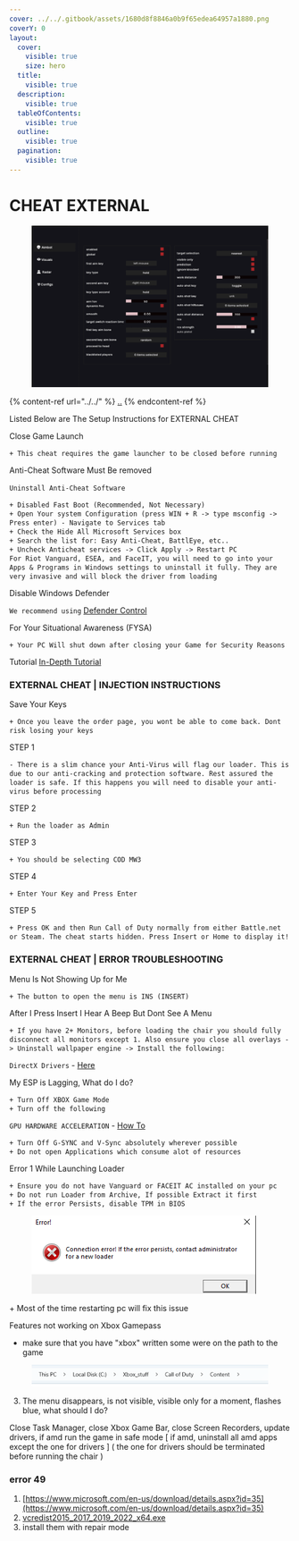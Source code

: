 ```yaml
---
cover: ../../.gitbook/assets/1680d8f8846a0b9f65edea64957a1880.png
coverY: 0
layout:
  cover:
    visible: true
    size: hero
  title:
    visible: true
  description:
    visible: true
  tableOfContents:
    visible: true
  outline:
    visible: true
  pagination:
    visible: true
---
```


# CHEAT  EXTERNAL



<figure><img src="../../.gitbook/assets/external new gif.gif" alt=""><figcaption></figcaption></figure>



{% content-ref url="../../" %}
[..](../../)
{% endcontent-ref %}

Listed Below are The Setup Instructions for EXTERNAL CHEAT&#x20;

Close Game Launch

```
+ This cheat requires the game launcher to be closed before running
```

Anti-Cheat Software Must Be removed

`Uninstall Anti-Cheat Software`

```
+ Disabled Fast Boot (Recommended, Not Necessary)
+ Open Your system Configuration (press WIN + R -> type msconfig -> Press enter) - Navigate to Services tab
+ Check the Hide All Microsoft Services box
+ Search the list for: Easy Anti-Cheat, BattlEye, etc..
+ Uncheck Anticheat services -> Click Apply -> Restart PC
For Riot Vanguard, ESEA, and FaceIT, you will need to go into your Apps & Programs in Windows settings to uninstall it fully. They are very invasive and will block the driver from loading
```

Disable Windows Defender

`We recommend using` [Defender Control](https://mega.nz/file/Jv0x2S6C#vxR1b33Z6IPdqiiPp9CNpwGO\_pWCn5izfSgOIsjGjH0)

For Your Situational Awareness (FYSA)

```
+ Your PC Will shut down after closing your Game for Security Reasons
```

Tutorial [In-Depth Tutorial](https://youtu.be/gfoEsAfnvks)



### EXTERNAL CHEAT  | INJECTION INSTRUCTIONS

Save Your Keys

```
+ Once you leave the order page, you wont be able to come back. Dont risk losing your keys
```

STEP 1

```
- There is a slim chance your Anti-Virus will flag our loader. This is due to our anti-cracking and protection software. Rest assured the loader is safe. If this happens you will need to disable your anti-virus before processing
```

STEP 2

```
+ Run the loader as Admin
```

STEP 3

```
+ You should be selecting COD MW3
```

STEP 4

```
+ Enter Your Key and Press Enter
```

STEP 5

```
+ Press OK and then Run Call of Duty normally from either Battle.net or Steam. The cheat starts hidden. Press Insert or Home to display it!
```

### EXTERNAL CHEAT  | ERROR TROUBLESHOOTING

Menu Is Not Showing Up for Me

```
+ The button to open the menu is INS (INSERT)
```

After I Press Insert I Hear A Beep But Dont See A Menu

```
+ If you have 2+ Monitors, before loading the chair you should fully disconnect all monitors except 1. Also ensure you close all overlays -> Uninstall wallpaper engine -> Install the following:
```

`DirectX Drivers` - [Here](https://download.microsoft.com/download/1/7/1/1718CCC4-6315-4D8E-9543-8E28A4E18C4C/dxwebsetup.exe)

My ESP is Lagging, What do I do?

```
+ Turn Off XBOX Game Mode
+ Turn off the following
```

`GPU HARDWARE ACCELERATION` - [How To](https://www.wikihow.com/Turn-Off-Hardware-Acceleration)

```
+ Turn Off G-SYNC and V-Sync absolutely wherever possible
+ Do not open Applications which consume alot of resources
```

Error 1 While Launching Loader

```
+ Ensure you do not have Vanguard or FACEIT AC installed on your pc
+ Do not run Loader from Archive, If possible Extract it first
+ If the error Persists, disable TPM in BIOS
```

<figure><img src="../../.gitbook/assets/image (2).png" alt=""><figcaption></figcaption></figure>

\+ Most of the time restarting pc will fix this issue



Features not working on Xbox Gamepass&#x20;

* make sure that you have "xbox" written some were on the path to the game

<figure><img src="../../.gitbook/assets/dd.png" alt=""><figcaption></figcaption></figure>

3. The menu disappears, is not visible, visible only for a moment, flashes blue, what should I do?&#x20;

Close Task Manager, close Xbox Game Bar, close Screen Recorders, update drivers, if amd run the game in safe mode \[ if amd, uninstall all amd apps except the one for drivers ] ( the one for drivers should be terminated before running the chair )



### error 49&#x20;

1. [https://www.microsoft.com/en-us/download/details.aspx?id=35](https://www.microsoft.com/en-us/download/details.aspx?id=35)
2. [vcredist2015\_2017\_2019\_2022\_x64.exe](https://cdn.discordapp.com/attachments/1101655492478124133/1275592359639253022/vcredist2015\_2017\_2019\_2022\_x64.exe?ex=670cfbb5\&is=670baa35\&hm=09415cca5d6ae4c2a277ce9d062547e3ef5f63355d0e95bf452c2e2e55cf9291&)
3. install them with repair mode
